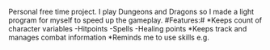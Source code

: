 Personal free time project. I play Dungeons and Dragons so I made a light program for myself to speed up the gameplay. 
#Features:#
*Keeps count of character variables
  -Hitpoints
  -Spells
  -Healing points
*Keeps track and manages combat information
*Reminds me to use skills e.g.
